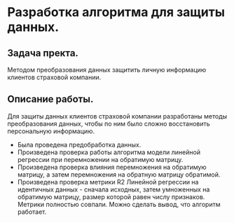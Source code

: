 # Разработка алгоритма для защиты данных.

## Задача пректа.
Методом преобразования данных защитить личную информацию клиентов страховой компании.

## Описание работы.
Для защиты данных клиентов страховой компании разработаны методы преобразования данных, чтобы по ним было сложно восстановить персональную информацию. 
- Была проведена предобработка данных. 
- Произведена проверка работы алгоритма модели линейной регрессии при перемножении на обратимую матрицу. 
- Произведена проверка влияния перемножения на обратимую матрицу, а затем перемножения на обратную матрицу обратимой. 
- Произведена проверка метрики R2 Линейной регрессии на идентичных данных - сначала исходных, затем умноженных на обратимую матрицу, размер которой равен числу признаков. 
Метрики полностью совпали. Можно сделать вывод, что алгоритм работает.
